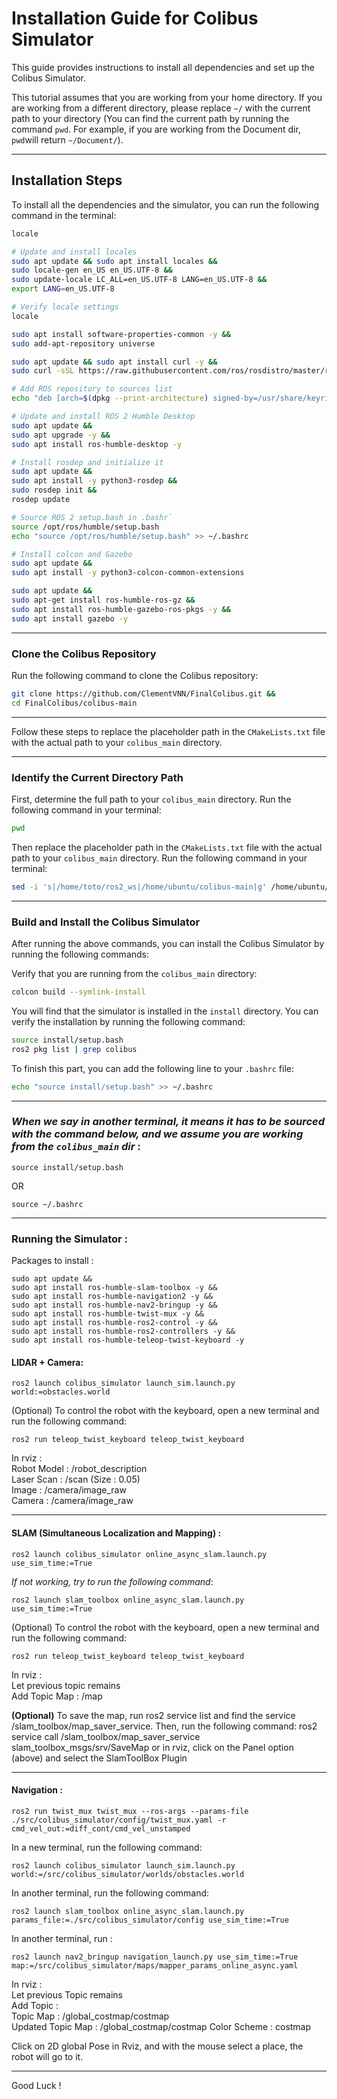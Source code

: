 # Installation Guide for Colibus Simulator

This guide provides instructions to install all dependencies and set up the Colibus Simulator.

This tutorial assumes that you are working from your home directory. If you are working from a different directory, please replace `~/` with the current path to your  directory (You can find the current path by running the command `pwd`. For example, if you are working from the Document dir, `pwd`will return `~/Document/`).

---

## Installation Steps

To install all the dependencies and the simulator, you can run the following command in the terminal:

```bash
locale

# Update and install locales
sudo apt update && sudo apt install locales &&
sudo locale-gen en_US en_US.UTF-8 &&
sudo update-locale LC_ALL=en_US.UTF-8 LANG=en_US.UTF-8 &&
export LANG=en_US.UTF-8

# Verify locale settings
locale

sudo apt install software-properties-common -y &&
sudo add-apt-repository universe

sudo apt update && sudo apt install curl -y &&
sudo curl -sSL https://raw.githubusercontent.com/ros/rosdistro/master/ros.key -o /usr/share/keyrings/ros-archive-keyring.gpg

# Add ROS repository to sources list
echo "deb [arch=$(dpkg --print-architecture) signed-by=/usr/share/keyrings/ros-archive-keyring.gpg] http://packages.ros.org/ros2/ubuntu $(. /etc/os-release && echo $UBUNTU_CODENAME) main" | sudo tee /etc/apt/sources.list.d/ros2.list > /dev/null

# Update and install ROS 2 Humble Desktop
sudo apt update &&
sudo apt upgrade -y &&
sudo apt install ros-humble-desktop -y

# Install rosdep and initialize it
sudo apt update &&
sudo apt install -y python3-rosdep &&
sudo rosdep init &&
rosdep update

# Source ROS 2 setup.bash in .bashr`
source /opt/ros/humble/setup.bash
echo "source /opt/ros/humble/setup.bash" >> ~/.bashrc

# Install colcon and Gazebo
sudo apt update &&
sudo apt install -y python3-colcon-common-extensions

sudo apt update && 
sudo apt-get install ros-humble-ros-gz &&
sudo apt install ros-humble-gazebo-ros-pkgs -y &&
sudo apt install gazebo -y
```
------------------------------
### Clone the Colibus Repository

Run the following command to clone the Colibus repository:

```bash
git clone https://github.com/ClementVNN/FinalColibus.git &&
cd FinalColibus/colibus-main
```

------------------------------


Follow these steps to replace the placeholder path in the `CMakeLists.txt` file with the actual path to your `colibus_main` directory.

---

### Identify the Current Directory Path

First, determine the full path to your `colibus_main` directory. Run the following command in your terminal:

```bash
pwd
````

Then replace the placeholder path in the `CMakeLists.txt` file with the actual path to your `colibus_main` directory. Run the following command in your terminal:

```bash
sed -i 's|/home/toto/ros2_ws|/home/ubuntu/colibus-main|g' /home/ubuntu/FinalColibus/colibus-main/src/colibus_simulator/CMakeLists.txt
```

-----------------------------

### Build and Install the Colibus Simulator

After running the above commands, you can install the Colibus Simulator by running the following commands:

Verify that you are running from the `colibus_main` directory:

```bash
colcon build --symlink-install
```

You will find that the simulator is installed in the `install` directory.
You can verify the installation by running the following command:

```bash
source install/setup.bash
ros2 pkg list | grep colibus
```


To finish this part, you can add the following line to your `.bashrc` file:

```bash
echo "source install/setup.bash" >> ~/.bashrc
```

--------------------------

### *When we say in another terminal, it means it has to be sourced with the command below, and we assume you are working from the `colibus_main` dir* : 
```
source install/setup.bash 
```
OR

```
source ~/.bashrc
```
------------------------------------

### Running the Simulator : 


Packages to install : 

```
sudo apt update &&
sudo apt install ros-humble-slam-toolbox -y &&
sudo apt install ros-humble-navigation2 -y &&
sudo apt install ros-humble-nav2-bringup -y &&
sudo apt install ros-humble-twist-mux -y &&
sudo apt install ros-humble-ros2-control -y &&
sudo apt install ros-humble-ros2-controllers -y &&
sudo apt install ros-humble-teleop-twist-keyboard -y 
```

#### LIDAR + Camera: 

```
ros2 launch colibus_simulator launch_sim.launch.py world:=obstacles.world
```

(Optional) To control the robot with the keyboard, open a new terminal and run the following command:
```
ros2 run teleop_twist_keyboard teleop_twist_keyboard
```

In rviz : \
Robot Model : /robot_description \
Laser Scan : /scan (Size : 0.05) \
Image : /camera/image_raw \
Camera : /camera/image_raw 


---------------------------------------------------------------
#### SLAM (Simultaneous Localization and Mapping) : 



```
ros2 launch colibus_simulator online_async_slam.launch.py use_sim_time:=True 
```

*If not working, try to run the following command*: 
```
ros2 launch slam_toolbox online_async_slam.launch.py use_sim_time:=True
```

(Optional) To control the robot with the keyboard, open a new terminal and run the following command:
```
ros2 run teleop_twist_keyboard teleop_twist_keyboard
```

In rviz : \
Let previous topic remains \
Add Topic Map : /map 

**(Optional)** To save the map, run ros2 service list and find the service /slam_toolbox/map_saver_service. Then, run the following command: ros2 service call /slam_toolbox/map_saver_service slam_toolbox_msgs/srv/SaveMap
or in rviz, click on the Panel option (above) and select the SlamToolBox Plugin 


-----------------------------------------------------------------------
#### Navigation : 


```
ros2 run twist_mux twist_mux --ros-args --params-file ./src/colibus_simulator/config/twist_mux.yaml -r cmd_vel_out:=diff_cont/cmd_vel_unstamped 
```


In a new terminal, run the following command: 
```
ros2 launch colibus_simulator launch_sim.launch.py world:=/src/colibus_simulator/worlds/obstacles.world
```


In another terminal, run the following command:

```
ros2 launch slam_toolbox online_async_slam.launch.py params_file:=./src/colibus_simulator/config use_sim_time:=True
```

In another terminal, run :

```
ros2 launch nav2_bringup navigation_launch.py use_sim_time:=True map:=/src/colibus_simulator/maps/mapper_params_online_async.yaml 
```


In rviz : \
Let previous Topic remains \
Add Topic : \
Topic Map : /global_costmap/costmap \
Updated Topic Map : /global_costmap/costmap
Color Scheme : costmap

Click on 2D global Pose in Rviz, and with the mouse select a place, the robot will go to it. 

----------------------------------

Good Luck !